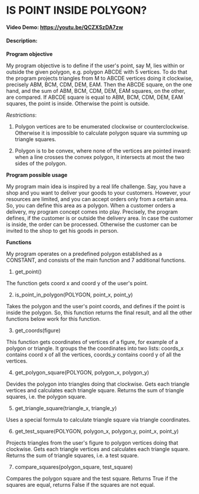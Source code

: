 # IS POINT INSIDE POLYGON?
#### Video Demo: <https://youtu.be/QCZXSzDA7zw>
#### Description:

**Program objective**

My program objective is to define if the user's point, say M, lies within or outside the given polygon, e.g. polygon ABCDE with 5 vertices. To do that the program projects triangles from M to ABCDE vertices doing it clockwise, precisely ABM, BCM, CDM, DEM, EAM. Then the ABCDE square, on the one hand, and the sum of ABM, BCM, CDM, DEM, EAM squares, on the other, are compared. If ABCDE square is equal to ABM, BCM, CDM, DEM, EAM squares, the point is inside. Otherwise the point is outside.

*Restrictions*:

1. Polygon vertices are to be enumerated clockwise or counterclockwise. Otherwise it is impossible to calculate polygon square via summing up triangle squares.

2. Polygon is to be convex, where none of the vertices are pointed inward: when a line crosses the convex polygon, it intersects at most the two sides of the polygon.

**Program possible usage**

My program main idea is inspired by a real life challenge. Say, you have a shop and you want to deliver your goods to your customers. However, your resources are limited, and you can accept orders only from a certain area. So, you can define this area as a polygon. When a customer orders a delivery, my program concept comes into play. Precisely, the program defines, if the customer is or outside the delivery area. In case the customer is inside, the order can be processed. Otherwise the customer can be invited to the shop to get his goods in person.

**Functions**

My program operates on a predefined polygon established as a CONSTANT, and consists of the main function and 7 additional functions.

1. get_point()

The function gets coord x and coord y of the user's point.

2. is_point_in_polygon(POLYGON, point_x, point_y)

Takes the polygon and the user's point coords, and defines if the point is inside the polygon. So, this function returns the final result, and all the other functions below work for this function.

3. get_coords(figure)

This function gets coordinates of vertices of a figure, for example of a polygon or triangle. It groups the the coordinates into two lists: coords_x contains coord x of all the vertices, coords_y contains coord y of all the vertices.

4. get_polygon_square(POLYGON, polygon_x, polygon_y)

Devides the polygon into triangles doing that clockwise. Gets each triangle vertices and calculates each triangle square. Returns the sum of triangle squares, i.e. the polygon square.

5. get_triangle_square(triangle_x, triangle_y)

Uses a special formula to calculate triangle square via triangle coordinates.

6. get_test_square(POLYGON, polygon_x, polygon_y, point_x, point_y)

Projects triangles from the user's figure to polygon vertices doing that clockwise. Gets each triangle vertices and calculates each triangle square. Returns the sum of triangle squares, i.e. a test square.

7. compare_squares(polygon_square, test_square)

Compares the polygon square and the test square. Returns True if the squares are equal, returns False if the squares are not equal.
